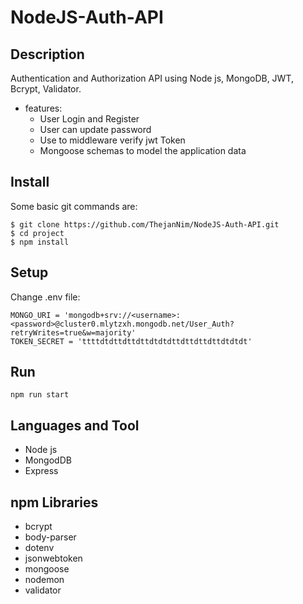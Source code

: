 # NodeJS-Auth-API

## Description
Authentication and Authorization API using Node js, MongoDB, JWT, Bcrypt, Validator.

- features:
  - User Login and Register
  - User can update password
  - Use to middleware verify jwt Token
  - Mongoose schemas to model the application data
  
## Install
Some basic git commands are:
```
$ git clone https://github.com/ThejanNim/NodeJS-Auth-API.git
$ cd project
$ npm install
```
## Setup
Change .env file:
```
MONGO_URI = 'mongodb+srv://<username>:<password>@cluster0.mlytzxh.mongodb.net/User_Auth?retryWrites=true&w=majority'
TOKEN_SECRET = 'ttttdtdttdttdttdtdtdttdttdttdttdtdtdt'
```
## Run
```
npm run start
```
## Languages and Tool
  - Node js
  - MongodDB
  - Express 
## npm Libraries
  - bcrypt
  - body-parser
  - dotenv
  - jsonwebtoken
  - mongoose
  - nodemon
  - validator
